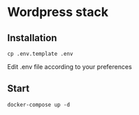 # Wordpress stack

## Installation
```
cp .env.template .env
```
Edit .env file according to your preferences

## Start
```
docker-compose up -d
```
